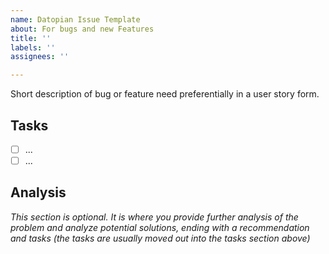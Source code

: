 ```yaml
---
name: Datopian Issue Template
about: For bugs and new Features
title: ''
labels: ''
assignees: ''

---
```


Short description of bug or feature need preferentially in a user story form.

## Tasks

* [ ] ...
* [ ] ...

## Analysis

*This section is optional. It is where you provide further analysis of the problem and analyze potential solutions, ending with a recommendation and tasks (the tasks are usually moved out into the tasks section above)*
